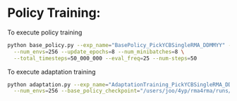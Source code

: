 # Policy Training:

To execute policy training

```bash
python base_policy.py --exp_name="BasePolicy_PickYCBSingleRMA_DDMMYY" --phase="PolicyTraining" --env_id="PickSingleYCBRMA-v1" \
  --num_envs=256 --update_epochs=8 --num_minibatches=8 \
  --total_timesteps=50_000_000 --eval_freq=25 --num-steps=50
```

To execute adaptation training

```bash
python adaptation.py --exp_name="AdaptationTraining_PickYCBSingleRMA_DDMMYY" --phase="AdaptationTraining" --env_id="PickSingleYCBRMA-v1" \
  --num_envs=256 --base_policy_checkpoint="/users/joo/4yp/rma4rma/runs/BasePolicy_PickYCBSingleRMA_09012025/final_ckpt.pt"
```
